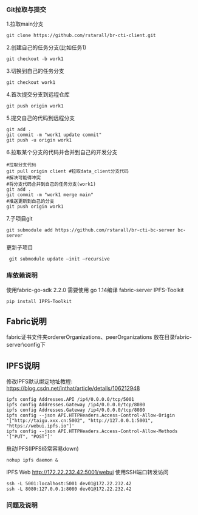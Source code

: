 ### Git拉取与提交
1.拉取main分支
```shell
git clone https://github.com/rstarall/br-cti-client.git
```
2.创建自己的任务分支(比如任务1)
```shell
git checkout -b work1
```
3.切换到自己的任务分支
```shell
git checkout work1
```
4.首次提交分支到远程仓库
```shell
git push origin work1
```
5.提交自己的代码到远程分支
```shell
git add .
git commit -m "work1 update commit"
git push -u origin work1
```
6.拉取某个分支的代码并合并到自己的开发分支
```shell
#拉取分支代码
git pull origin client #拉取data_client分支代码
#解决可能得冲突
#将分支代码合并到自己的任务分支(work1)
git add .
git commit -m "work1 merge main"
#推送更新到自己的分支
git push origin work1
```
7.子项目git
```shell
git submodule add https://github.com/rstarall/br-cti-bc-server bc-server
```
更新子项目
```shell
 git submodule update –init –recursive
```
### 库依赖说明
使用fabric-go-sdk 2.2.0
需要使用 go 1.14编译 fabric-server
IPFS-Toolkit
```shell
pip install IPFS-Toolkit
```
## Fabric说明
fabric证书文件夹ordererOrganizations、peerOrganizations
放在目录fabric-server\config下

## IPFS说明
修改IPFS默认绑定地址教程:
https://blog.csdn.net/inthat/article/details/106212948
```shell
ipfs config Addresses.API /ip4/0.0.0.0/tcp/5001
ipfs config Addresses.Gateway /ip4/0.0.0.0/tcp/8080
ipfs config Addresses.Gateway /ip4/0.0.0.0/tcp/8080
ipfs config --json API.HTTPHeaders.Access-Control-Allow-Origin '["http://taigu.xxx.cn:5002", "http://127.0.0.1:5001", "https://webui.ipfs.io"]'
ipfs config --json API.HTTPHeaders.Access-Control-Allow-Methods '["PUT", "POST"]'
```
启动IPFS(IPFS经常容易down)
```shell
nohup ipfs daemon &
```
IPFS Web
http://172.22.232.42:5001/webui
使用SSH端口转发访问
```shell
ssh -L 5001:localhost:5001 dev01@172.22.232.42
ssh -L 8080:127.0.0.1:8080 dev01@172.22.232.42
```

### 问题及说明
